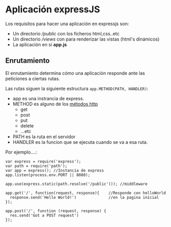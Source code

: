 Aplicación expressJS
==

Los requisitos para hacer una aplicación en expressjs son:
* Un directorio */public* con los ficheros html,css..etc
* Un directorio */views* con para renderizar las vistas (html's dinámicos)
* La aplicación en sí **app.js**


## Enrutamiento

El enrutamiento determina cómo una aplicación responde ante las peticiones a ciertas rutas.

Las rutas siguen la siguiente estructura `app.METHOD(PATH, HANDLER)`:
- app es una instrancia de express.
- METHOD es alguno de los [métodos http](https://en.wikipedia.org/wiki/Hypertext_Transfer_Protocol#Request_methods)
  - get
  - post
  - put
  - delete
  - ...etc
- PATH es la ruta en el servidor
- HANDLER es la funcion que se ejecuta cuando se va a esa ruta.

Por ejemplo....:

~~~
var express = require('express');
var path = require('path');
var app = express(); //Instancia de express
app.listen(process.env.PORT || 8080);

app.use(express.static(path.resolve('/public'))); //middleware

app.get('/', function(request, response){    //Responde con helloWorld
  response.send('Hello World!')              //en la pagina inicial
});

app.post('/', function (request, response) {
  res.send('Got a POST request')
});
~~~
